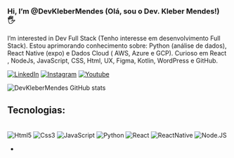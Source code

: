 ### Hi, I’m @DevKleberMendes (Olá, sou o Dev. Kleber Mendes!) 🖐️
I’m interested in Dev Full Stack (Tenho interesse em desenvolvimento Full Stack). Estou aprimorando conhecimento sobre: Python (análise de dados), React Native (expo) e Dados Cloud ( AWS, Azure e GCP). Curioso em React , NodeJs, JavaScript, CSS, Html, UX, Figma, Kotlin, WordPress e GitHub.


[![LinkedIn](https://img.shields.io/badge/LinkedIn-0077B5?style=for-the-badge&logo=linkedin&logoColor=white)](https://www.linkedin.com/in/kleber-mendes-81395a97/)
[![Instagram](https://img.shields.io/badge/Instagram-E4405F?style=for-the-badge&logo=instagram&logoColor=white)](https://www.instagram.com/devklebermendes/?utm_medium=copy_link)
[![Youtube](https://img.shields.io/badge/YouTube-FF0000?style=for-the-badge&logo=youtube&logoColor=white)](https://www.youtube.com/channel/UCN-bM_JcSSIDAHdS1EFfAWw)

![DevKleberMendes GitHub stats](https://github-readme-stats.vercel.app/api?username=DevKleberMendes&show_icons=true&theme=dracula)



## Tecnologias:

<div style="display: inline_block"><br/>
 <img align="center" alt="Html5" src="https://img.shields.io/badge/HTML5-E34F26?style=for-the-badge&logo=html5&logoColor=white" />
 <img align="center" alt="Css3" src="https://img.shields.io/badge/CSS3-1572B6?style=for-the-badge&logo=css3&logoColor=white" />
 <img align="center" alt="JavaScript" src="https://img.shields.io/badge/JavaScript-F7DF1E?style=for-the-badge&logo=javascript&logoColor=black" />
 <img align="center" alt="Python" src="https://img.shields.io/badge/Python-14354C?style=for-the-badge&logo=python&logoColor=white" />
 <img align="center" alt="React" src="https://img.shields.io/badge/React-20232A?style=for-the-badge&logo=react&logoColor=61DAFB" />
 <img align="center" alt="ReactNative" src="https://img.shields.io/badge/React_Native-20232A?style=for-the-badge&logo=react&logoColor=61DAFB" />
 <img align="center" alt="Node.JS" src="https://img.shields.io/badge/Node.js-43853D?style=for-the-badge&logo=node.js&logoColor=white" /> 
</div>



-
<!---
DevKleberMendes/DevKleberMendes is a ✨ special ✨ repository because its `README.md` (this file) appears on your GitHub profile.
You can click the Preview link to take a look at your changes.
--->
